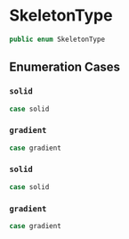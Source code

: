 # SkeletonType

``` swift
public enum SkeletonType 
```

## Enumeration Cases

### `solid`

``` swift
case solid
```

### `gradient`

``` swift
case gradient
```

### `solid`

``` swift
case solid
```

### `gradient`

``` swift
case gradient
```
